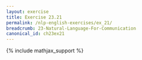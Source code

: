 ```yaml
---
layout: exercise
title: Exercise 23.21
permalink: /nlp-english-exercises/ex_21/
breadcrumb: 23-Natural-Language-For-Communication
canonical_id: ch23ex21
---
```


{% include mathjax_support %}
